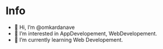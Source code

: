 # Info

- 👋 Hi, I’m @omkardanave
- 👀 I’m interested in AppDevelopement, WebDevelopement.
- 🌱 I’m currently learning Web Developement.
<!--- 💞️ I’m looking to collaborate on ...
- 📫 How to reach me ...--->

<!---
omkardanave/omkardanave is a ✨ special ✨ repository because its `README.md` (this file) appears on your GitHub profile.
You can click the Preview link to take a look at your changes.
--->
